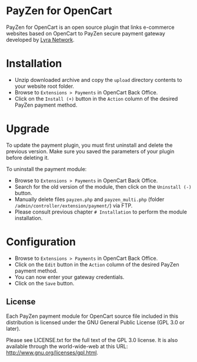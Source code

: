 # PayZen for OpenCart

PayZen for OpenCart is an open source plugin that links e-commerce websites based on OpenCart to PayZen secure payment gateway developed by [Lyra Network](https://www.lyra.com/).

# Installation

- Unzip downloaded archive and copy the `upload` directory contents to your website root folder.
- Browse to `Extensions > Payments` in OpenCart Back Office.
- Click on the `Install (+)` button in the `Action` column of the desired PayZen payment method.

# Upgrade

To update the payment plugin, you must first uninstall and delete the previous version. Make sure you saved the parameters of your plugin before deleting it.

To uninstall the payment module: 

- Browse to `Extensions > Payments` in OpenCart Back Office.
- Search for the old version of the module, then click on the `Uninstall (-)` button.
- Manually delete files `payzen.php` and `payzen_multi.php` (folder `/admin/controller/extension/payment/`) via FTP.
- Please consult previous chapter `# Installation` to perform the module installation.

# Configuration

- Browse to `Extensions > Payments` in OpenCart Back Office.
- Click on the `Edit` button in the `Action` column of the desired PayZen payment method.
- You can now enter your gateway credentials.
- Click on the `Save` button.

## License

Each PayZen payment module for OpenCart source file included in this distribution is licensed under the GNU General Public License (GPL 3.0 or later).

Please see LICENSE.txt for the full text of the GPL 3.0 license. It is also available through the world-wide-web at this URL: http://www.gnu.org/licenses/gpl.html.
